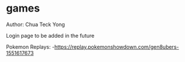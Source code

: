 # games
Author: Chua Teck Yong

Login page to be added in the future

Pokemon Replays:
-https://replay.pokemonshowdown.com/gen8ubers-1551617673